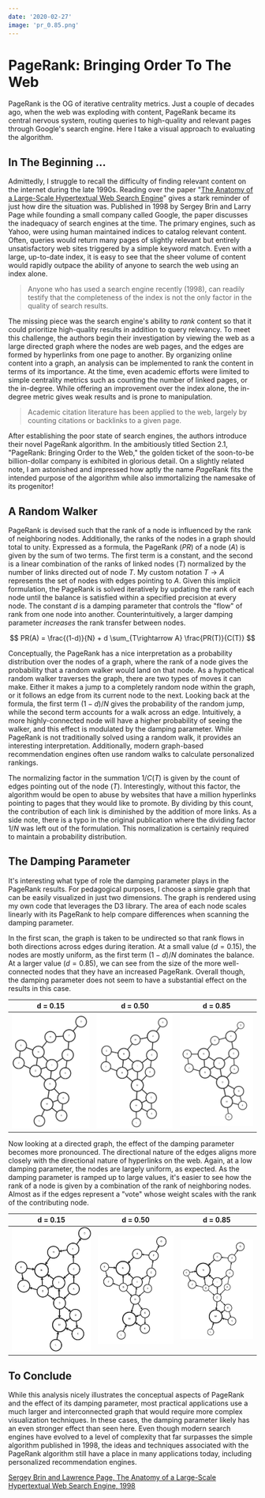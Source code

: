 ```yaml
---
date: '2020-02-27'
image: 'pr_0.85.png'
---
```


# PageRank: Bringing Order To The Web

PageRank is the OG of iterative centrality metrics.
Just a couple of decades ago, when the web was exploding with content, PageRank became its central nervous system, routing queries to high-quality and relevant pages through Google's search engine.
Here I take a visual approach to evaluating the algorithm.

## In The Beginning ...

Admittedly, I struggle to recall the difficulty of finding relevant content on the internet during the late 1990s. Reading over the paper "[The Anatomy of a Large-Scale Hypertextual Web Search Engine](http://infolab.stanford.edu/pub/papers/google.pdf)" gives a stark reminder of just how dire the situation was. Published in 1998 by Sergey Brin and Larry Page while founding a small company called Google, the paper discusses the inadequacy of search engines at the time. The primary engines, such as Yahoo, were using human maintained indices to catalog relevant content. Often, queries would return many pages of slightly relevant but entirely unsatisfactory web sites triggered by a simple keyword match. Even with a large, up-to-date index, it is easy to see that the sheer volume of content would rapidly outpace the ability of anyone to search the web using an index alone.

> Anyone who has used a search engine recently (1998), can readily testify that the completeness of the index is not the only factor in the quality of search results.

The missing piece was the search engine's ability to *rank* content so that it could prioritize high-quality results in addition to query relevancy.
To meet this challenge, the authors begin their investigation by viewing the web as a large directed graph where the nodes are web pages, and the edges are formed by hyperlinks from one page to another. By organizing online content into a graph, an analysis can be implemented to rank the content in terms of its importance. At the time, even academic efforts were limited to simple centrality metrics such as counting the number of linked pages, or the in-degree. While offering an improvement over the index alone, the in-degree metric gives weak results and is prone to manipulation.

> Academic citation literature has been applied to the web, largely by counting citations or backlinks to a given page.

After establishing the poor state of search engines, the authors introduce their novel PageRank algorithm. In the ambitiously titled Section 2.1, "PageRank: Bringing Order to the Web," the golden ticket of the soon-to-be billion-dollar company is exhibited in glorious detail.
On a slightly related note, I am astonished and impressed how aptly the name *Page*Rank fits the intended purpose of the algorithm while also immortalizing the namesake of its progenitor!

## A Random Walker

PageRank is devised such that the rank of a node is influenced by the rank of neighboring nodes. Additionally, the ranks of the nodes in a graph should total to unity. Expressed as a formula, the PageRank ($PR$) of a node ($A$) is given by the sum of two terms. The first term is a constant, and the second is a linear combination of the ranks of linked nodes ($T$) normalized by the number of links directed out of node $T$. My custom notation $T\rightarrow A$ represents the set of nodes with edges pointing to $A$. Given this implicit formulation, the PageRank is solved iteratively by updating the rank of each node until the balance is satisfied within a specified precision at every node. The constant $d$ is a damping parameter that controls the "flow" of rank from one node into another. Counterintuitively, a larger damping parameter *increases* the rank transfer between nodes.

$$
PR(A) = \frac{(1-d)}{N} + d \sum_{T\rightarrow A} \frac{PR(T)}{C(T)}
$$

Conceptually, the PageRank has a nice interpretation as a probability distribution over the nodes of a graph, where the rank of a node gives the probability that a random walker would land on that node. As a hypothetical random walker traverses the graph, there are two types of moves it can make. Either it makes a jump to a completely random node within the graph, or it follows an edge from its current node to the next. Looking back at the formula, the first term $(1-d)/N$ gives the probability of the random jump, while the second term accounts for a walk across an edge. Intuitively, a more highly-connected node will have a higher probability of seeing the walker, and this effect is modulated by the damping parameter. While PageRank is not traditionally solved using a random walk, it provides an interesting interpretation. Additionally, modern graph-based recommendation engines often use random walks to calculate personalized rankings.

The normalizing factor in the summation $1/C(T)$ is given by the count of edges pointing out of the node ($T$). Interestingly, without this factor, the algorithm would be open to abuse by websites that have a million hyperlinks pointing to pages that they would like to promote.
By dividing by this count, the contribution of each link is diminished by the addition of more links. As a side note, there is a typo in the original publication where the dividing factor $1/N$ was left out of the formulation. This normalization is certainly required to maintain a probability distribution.

## The Damping Parameter

It's interesting what type of role the damping parameter plays in the PageRank results. For pedagogical purposes, I choose a simple graph that can be easily visualized in just two dimensions. The graph is rendered using my own code that leverages the D3 library. The area of each node scales linearly with its PageRank to help compare differences when scanning the damping parameter.

In the first scan, the graph is taken to be undirected so that rank flows in both directions across edges during iteration. At a small value ($d=0.15$), the nodes are mostly uniform, as the first term $(1-d)/N$ dominates the balance. At a larger value ($d=0.85$), we can see from the size of the more well-connected nodes that they have an increased PageRank. Overall though, the damping parameter does not seem to have a substantial effect on the results in this case.

d = 0.15 | d = 0.50 | d = 0.85
:-------------------------:|:-------------------------:|:-----:|
![Damping Parameter d=0.15](pr_0.15.png)  |  ![Damping Parameter d=0.50](pr_0.5.png) | ![Damping Parameter d=0.85](pr_0.85.png)

Now looking at a directed graph, the effect of the damping parameter becomes more pronounced.
The directional nature of the edges aligns more closely with the directional nature of hyperlinks on the web.
Again, at a low damping parameter, the nodes are largely uniform, as expected.
As the damping parameter is ramped up to large values, it's easier to see how the rank of a node is given by a combination of the rank of neighboring nodes. Almost as if the edges represent a "vote" whose weight scales with the rank of the contributing node.


d = 0.15 | d = 0.50 | d = 0.85
:-------------------------:|:-------------------------:|:-----:|
![Damping Parameter d=0.15](pr_0.15_directed.png)  |  ![Damping Parameter d=0.50](pr_0.50_directed.png) | ![Damping Parameter d=0.85](pr_0.85_directed.png)

## To Conclude

While this analysis nicely illustrates the conceptual aspects of PageRank and the effect of its damping parameter, most practical applications use a much larger and interconnected graph that would require more complex visualization techniques. In these cases, the damping parameter likely has an even stronger effect than seen here. Even though modern search engines have evolved to a level of complexity that far surpasses the simple algorithm published in 1998, the ideas and techniques associated with the PageRank algorithm still have a place in many applications today, including personalized recommendation engines.

[Sergey Brin and Lawrence Page, The Anatomy of a Large-Scale Hypertextual Web Search Engine, 1998](http://infolab.stanford.edu/pub/papers/google.pdf)
